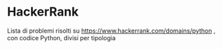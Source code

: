 # HackerRank
Lista di problemi risolti su https://www.hackerrank.com/domains/python , con codice Python, divisi per tipologia
